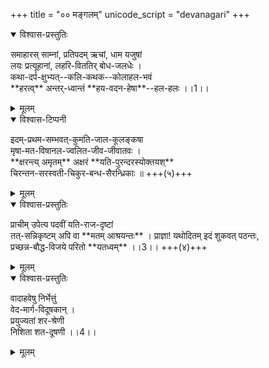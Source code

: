 +++
title = "०० मङ्गलम्"
unicode_script = "devanagari"
+++

<details open><summary>विश्वास-प्रस्तुतिः</summary>

समाहारस् साम्नां, प्रतिपदम् ऋचां, धाम यजुषां  
लयः प्रत्यूहानां, लहरि-विततिर् बोध-जलधेः ।  
कथा-दर्प-क्षुभ्यत्--कलि-कथक--कोलाहल-भवं  
\*\*हरत्व्\*\* अन्तर्-ध्वान्तं \*\*हय-वदन-हेषा\*\*--हल-हलः ।।1।।
</details>

<details><summary>मूलम्</summary>

समाहारस्साम्नां प्रतिपदमृचां धाम यजुषां लयः प्रत्यूहानां लहरिविततिर्बोधजलधेः ।  
कथादर्पक्षुभ्यत्कलिकथककोलाहलभवं हरत्वन्तर्ध्वान्तं हयवदनहेषाहलहलः ।।1।।
</details>



<details open><summary>विश्वास-टिप्पनी</summary>

इदम्-प्रथम-सम्भवत्-कुमति-जाल-कूलङ्कषा  
मृषा-मत-विषानल-ज्वलित-जीव-जीवातवः ।  
\*\*क्षरन्त्य् अमृतम्\*\* अक्षरं \*\*यति-पुरन्दरस्योक्तयश्\*\*  
चिरन्तन-सरस्वती-चिकुर-बन्ध-सैरन्ध्रिकाः ॥ +++(५)+++
</details>

<details><summary>मूलम्</summary>

इदम्प्रथमसम्भवत्कुमतिजालकूलङ्कषा मृषामतविषानलज्वलितजीवजीवातवः ।  
क्षरन्त्यमृतमक्षरं यतिपुरन्दरस्योक्तयश्चिरन्तनसरस्वतीचिकुरबन्धसैरन्ध्रिकाः ॥
</details>


<details open><summary>विश्वास-प्रस्तुतिः</summary>

प्राचीम् उपेत्य पदवीं यति-राज-दृष्टां  
तत्-सन्निकृष्टम् अपि वा \*\*मतम् आश्रयन्तः\*\* ।
प्राज्ञा! यथोदितम् इदं शुकवत् पठन्तः,  
प्रच्छन्न-बौद्ध-विजये परितो \*\*यतध्वम्\*\* ।।3।। +++(४)+++
</details>

<details><summary>मूलम्</summary>

प्राचीमुपेत्य पदवीं यतिराजदृष्टां तत्सन्निकृष्टमपि वा मतमाश्रयन्तः ।  
प्राज्ञा यथोदितमिदं शुकवत्पठन्तः प्रच्छन्नबौद्धविजये परितो यतध्वम् ।।3।।
</details>

<details open><summary>विश्वास-प्रस्तुतिः</summary>

वादाहवेषु निर्भेत्तुं  
वेद-मार्ग-विदूषकान् ।  
प्रयुज्यतां शर-श्रेणी  
निशिता शत-दूषणी ।।4।।
</details>

<details><summary>मूलम्</summary>

वादाहवेषु निर्भेत्तुं वेदमार्गविदूषकान् ।  
प्रयुज्यतां शरश्रेणी निशिता शतदूषणी ।।4।।
</details>

